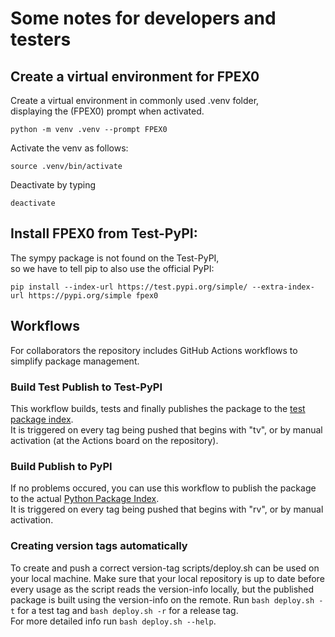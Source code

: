 
# Some notes for developers and testers


## Create a virtual environment for FPEX0

Create a virtual environment in commonly used .venv folder,  
displaying the (FPEX0) prompt when activated.

```
python -m venv .venv --prompt FPEX0
```

Activate the venv as follows:
```
source .venv/bin/activate
```

Deactivate by typing
```
deactivate
```



## Install FPEX0 from Test-PyPI:

The sympy package is not found on the Test-PyPI,  
so we have to tell pip to also use the official PyPI:

```
pip install --index-url https://test.pypi.org/simple/ --extra-index-url https://pypi.org/simple fpex0
```



## Workflows 
For collaborators the repository includes GitHub Actions workflows to simplify package management.

### Build Test Publish to Test-PyPI
This workflow builds, tests and finally publishes the package to the [test package index](https://test.pypi.org).  
It is triggered on every tag being pushed that begins with "tv", or by manual activation (at the
Actions board on the repository).

### Build Publish to PyPI
If no problems occured, you can use this workflow to publish the package to the actual
[Python Package Index](https://pypi.org).  
It is triggered on every tag being pushed that begins with "rv", or by manual activation.

### Creating version tags automatically
To create and push a correct version-tag scripts/deploy.sh can be used on your local machine. Make sure 
that your local repository is up to date before every usage as the script reads the version-info 
locally, but the published package is built using the version-info on the remote. 
Run `bash deploy.sh -t` for a test tag and `bash deploy.sh -r` for a release tag.  
For more detailed info run `bash deploy.sh --help`.